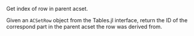 Get index of row in parent acset.

Given an `ACSetRow` object from the Tables.jl interface, return the ID of the correspond part in the parent acset the row was derived from.
